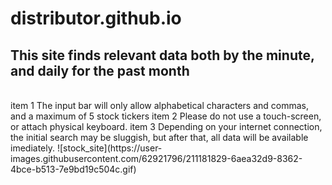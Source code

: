 # distributor.github.io

<h2>This site finds relevant data both by the minute,  and daily for the past month</h2><br>
item 1 The  input bar will only allow alphabetical characters and commas, and a maximum of 5 stock tickers
item 2 Please do not use a touch-screen, or attach physical keyboard.
item 3 Depending on your internet connection, the initial search may be sluggish, 
but after that, all data will be available imediately.
![stock_site](https://user-images.githubusercontent.com/62921796/211181829-6aea32d9-8362-4bce-b513-7e9bd19c504c.gif)

